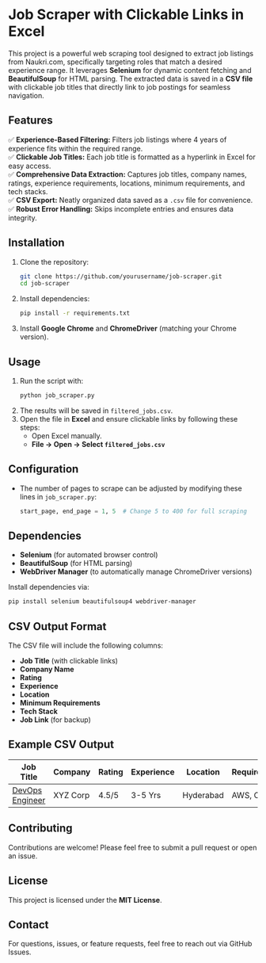 
# Job Scraper with Clickable Links in Excel

This project is a powerful web scraping tool designed to extract job listings from Naukri.com, specifically targeting roles that match a desired experience range. It leverages **Selenium** for dynamic content fetching and **BeautifulSoup** for HTML parsing. The extracted data is saved in a **CSV file** with clickable job titles that directly link to job postings for seamless navigation.

## Features
✅ **Experience-Based Filtering:** Filters job listings where 4 years of experience fits within the required range.  
✅ **Clickable Job Titles:** Each job title is formatted as a hyperlink in Excel for easy access.  
✅ **Comprehensive Data Extraction:** Captures job titles, company names, ratings, experience requirements, locations, minimum requirements, and tech stacks.  
✅ **CSV Export:** Neatly organized data saved as a `.csv` file for convenience.  
✅ **Robust Error Handling:** Skips incomplete entries and ensures data integrity.  

## Installation
1. Clone the repository:
   ```bash
   git clone https://github.com/yourusername/job-scraper.git
   cd job-scraper
   ```
2. Install dependencies:
   ```bash
   pip install -r requirements.txt
   ```
3. Install **Google Chrome** and **ChromeDriver** (matching your Chrome version).

## Usage
1. Run the script with:
   ```bash
   python job_scraper.py
   ```
2. The results will be saved in `filtered_jobs.csv`.
3. Open the file in **Excel** and ensure clickable links by following these steps:
   - Open Excel manually.
   - **File → Open → Select `filtered_jobs.csv`**

## Configuration
- The number of pages to scrape can be adjusted by modifying these lines in `job_scraper.py`:
  ```python
  start_page, end_page = 1, 5  # Change 5 to 400 for full scraping
  ```

## Dependencies
- **Selenium** (for automated browser control)
- **BeautifulSoup** (for HTML parsing)
- **WebDriver Manager** (to automatically manage ChromeDriver versions)

Install dependencies via:
```bash
pip install selenium beautifulsoup4 webdriver-manager
```

## CSV Output Format
The CSV file will include the following columns:
- **Job Title** (with clickable links)
- **Company Name**
- **Rating**
- **Experience**
- **Location**
- **Minimum Requirements**
- **Tech Stack**
- **Job Link** (for backup)

## Example CSV Output
| Job Title | Company | Rating | Experience | Location | Requirements | Tech Stack | Link |
|------------|---------|--------|-------------|-----------|----------------|-------------|--------|
| [DevOps Engineer](https://example.com) | XYZ Corp | 4.5/5 | 3-5 Yrs | Hyderabad | AWS, CI/CD | Python, Docker | https://example.com |

## Contributing
Contributions are welcome! Please feel free to submit a pull request or open an issue.

## License
This project is licensed under the **MIT License**.

## Contact
For questions, issues, or feature requests, feel free to reach out via GitHub Issues.
